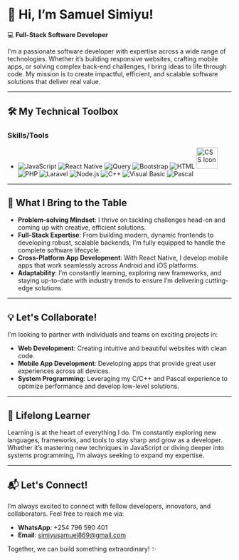 # 👋 Hi, I’m **Samuel Simiyu**!

💻 **Full-Stack Software Developer** 

I'm a passionate software developer with expertise across a wide range of technologies. Whether it’s building responsive websites, crafting mobile apps, or solving complex back-end challenges, I bring ideas to life through code. My mission is to create impactful, efficient, and scalable software solutions that deliver real value.

---

## 🛠️ **My Technical Toolbox**

### Skills/Tools
- ![JavaScript](https://img.icons8.com/color/48/000000/javascript.png) ![React Native](https://img.icons8.com/color/48/000000/react-native.png) ![jQuery](https://img.icons8.com/ios/58/000000/jquery.png) ![Bootstrap](https://img.icons8.com/color/48/000000/bootstrap.png)  ![HTML](https://img.icons8.com/color/48/000000/html-5.png)   <img src="https://img.icons8.com/color/48/000000/css3.png" alt="CSS Icon" width="48" height="48"> ![PHP](https://img.icons8.com/color/48/000000/php.png) ![Laravel](https://img.icons8.com/ios/50/000000/laravel.png) ![Node.js](https://img.icons8.com/color/48/000000/nodejs.png) ![C++](https://img.icons8.com/color/48/000000/c-plus-plus-logo.png) ![Visual Basic](https://img.icons8.com/ios/48/000000/visual-basic.png) ![Pascal](https://img.icons8.com/color/48/000000/source-code.png)


---

## 🚀 **What I Bring to the Table**

- **Problem-solving Mindset**: I thrive on tackling challenges head-on and coming up with creative, efficient solutions.  
- **Full-Stack Expertise**: From building modern, dynamic frontends to developing robust, scalable backends, I’m fully equipped to handle the complete software lifecycle.  
- **Cross-Platform App Development**: With React Native, I develop mobile apps that work seamlessly across Android and iOS platforms.  
- **Adaptability**: I’m constantly learning, exploring new frameworks, and staying up-to-date with industry trends to ensure I’m delivering cutting-edge solutions.

---

## 💡 **Let's Collaborate!**

I'm looking to partner with individuals and teams on exciting projects in:

- **Web Development**: Creating intuitive and beautiful websites with clean code.  
- **Mobile App Development**: Developing apps that provide great user experiences across all devices.  
- **System Programming**: Leveraging my C/C++ and Pascal experience to optimize performance and develop low-level solutions.

---

## 🌱 **Lifelong Learner**

Learning is at the heart of everything I do. I’m constantly exploring new languages, frameworks, and tools to stay sharp and grow as a developer. Whether it’s mastering new techniques in JavaScript or diving deeper into systems programming, I’m always seeking to expand my expertise.

---

## 📬 **Let's Connect!**

I’m always excited to connect with fellow developers, innovators, and collaborators. Feel free to reach me via:

- **WhatsApp**: +254 796 590 401  
- **Email**: simiyusamuel869@gmail.com  

Together, we can build something extraordinary! ✨
